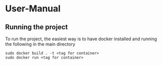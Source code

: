 # User-Manual 

## Running the project

To run the project, the easiest way is to have docker installed and running the following in the main directory

```
sudo docker build . -t <tag for container>
sudo docker run <tag for container>
```
